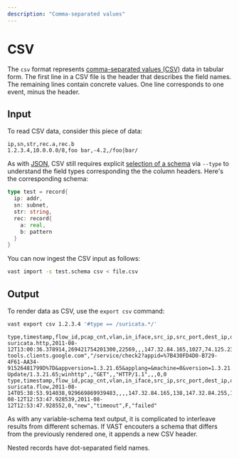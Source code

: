 ```yaml
---
description: "Comma-separated values"
---
```


# CSV

The `csv` format represents [comma-separated values
(CSV)](https://en.wikipedia.org/wiki/Comma-separated_values) data in tabular
form. The first line in a CSV file is the header that describes the field names.
The remaining lines contain concrete values. One line corresponds to one event,
minus the header.

## Input

To read CSV data, consider this piece of data:

```csv
ip,sn,str,rec.a,rec.b
1.2.3.4,10.0.0.0/8,foo bar,-4.2,/foo|bar/
```

As with [JSON](json), CSV still requires explicit [selection of a
schema](/docs/use/ingest/#map-events-to-schemas) via `--type` to understand the
field types corresponding the the column headers. Here's the corresponding
schema:

```go title=test.schema
type test = record{
  ip: addr,
  sn: subnet,
  str: string,
  rec: record{
    a: real,
    b: pattern
  }
}
```

You can now ingest the CSV input as follows:

```bash
vast import -s test.schema csv < file.csv
```

## Output

To render data as CSV, use the `export csv` command:

```bash
vast export csv 1.2.3.4 '#type == /suricata.*/'
```

```csv
type,timestamp,flow_id,pcap_cnt,vlan,in_iface,src_ip,src_port,dest_ip,dest_port,proto,event_type,community_id,http.hostname,http.url,http.http_port,http.http_user_agent,http.http_content_type,http.http_method,http.http_refer,http.protocol,http.status,http.redirect,http.length,tx_id
suricata.http,2011-08-12T13:00:36.378914,269421754201300,22569,,,147.32.84.165,1027,74.125.232.202,80,"TCP","http",,"cr-tools.clients.google.com","/service/check2?appid=%7B430FD4D0-B729-4F61-AA34-91526481799D%7D&appversion=1.3.21.65&applang=&machine=0&version=1.3.21.65&osversion=5.1&servicepack=Service%20Pack%202",,"Google Update/1.3.21.65;winhttp",,"GET",,"HTTP/1.1",,,0,0
type,timestamp,flow_id,pcap_cnt,vlan,in_iface,src_ip,src_port,dest_ip,dest_port,proto,event_type,community_id,flow.pkts_toserver,flow.pkts_toclient,flow.bytes_toserver,flow.bytes_toclient,flow.start,flow.end,flow.age,flow.state,flow.reason,flow.alerted,app_proto
suricata.flow,2011-08-14T05:38:53.914038,929669869939483,,,,147.32.84.165,138,147.32.84.255,138,"UDP","flow",,2,0,486,0,2011-08-12T12:53:47.928539,2011-08-12T12:53:47.928552,0,"new","timeout",F,"failed"
```

As with any variable-schema text output, it is complicated to interleave results
from different schemas. If VAST encouters a schema that differs from the
previously rendered one, it appends a new CSV header.

Nested records have dot-separated field names.

